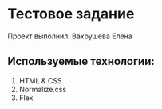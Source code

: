 
# Тестовое задание
Проект выполнил: Вахрушева Елена

## Используемые технологии: 
1. HTML & CSS
2. Normalize.css
3. Flex

